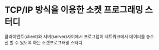 # TCP/IP 방식을 이용한 소켓 프로그래밍 스터디


클라이언트(client)와 서버(server)사이에서 프로그램이 네트워크에서 데이터를 송수신 할 수 있도록 하는 소켓프로그래밍 스터디

